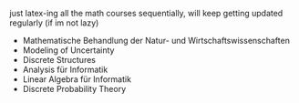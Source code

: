 just latex-ing all the math courses sequentially, will keep getting updated regularly (if im not lazy)

- Mathematische Behandlung der Natur- und Wirtschaftswissenschaften 
- Modeling of Uncertainty 
- Discrete Structures
- Analysis für Informatik
- Linear Algebra für Informatik
- Discrete Probability Theory 


